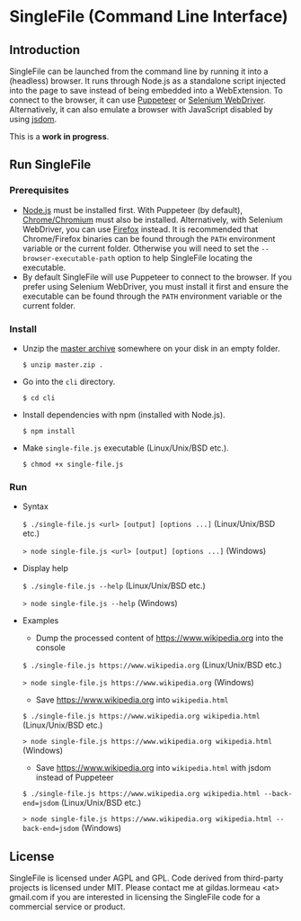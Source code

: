 # SingleFile (Command Line Interface)

## Introduction

SingleFile can be launched from the command line by running it into a (headless) browser. It runs through Node.js as a standalone script injected into the page to save instead of being embedded into a WebExtension. To connect to the browser, it can use [Puppeteer](https://github.com/GoogleChrome/puppeteer) or [Selenium WebDriver](https://www.npmjs.com/package/selenium-webdriver). Alternatively, it can also emulate a browser with JavaScript disabled by using [jsdom](https://github.com/jsdom/jsdom).

This is a **work in progress**.

## Run SingleFile

### Prerequisites

- [Node.js](https://nodejs.org) must be installed first. With Puppeteer (by default), [Chrome/Chromium](https://www.google.com/chrome/) must also be installed. Alternatively, with Selenium WebDriver, you can use [Firefox](https://www.mozilla.org/en/firefox/new/) instead. It is recommended that Chrome/Firefox binaries can be found through the `PATH` environment variable or the current folder. Otherwise you will need to set the `--browser-executable-path` option to help SingleFile locating the executable.
- By default SingleFile will use Puppeteer to connect to the browser. If you prefer using Selenium WebDriver, you must install it first and ensure the executable can be found through the `PATH` environment variable or the current folder.

### Install
- Unzip the [master archive](https://github.com/gildas-lormeau/SingleFile/archive/master.zip) somewhere on your disk in an empty folder.

  `$ unzip master.zip .`
  
- Go into the `cli` directory.

  `$ cd cli`
  
- Install dependencies with npm (installed with Node.js).

  `$ npm install`
  
- Make `single-file.js` executable (Linux/Unix/BSD etc.).

  `$ chmod +x single-file.js`

### Run
- Syntax
 
  `$ ./single-file.js <url> [output] [options ...]` (Linux/Unix/BSD etc.)

  `> node single-file.js <url> [output] [options ...]` (Windows)    

- Display help

  `$ ./single-file.js --help` (Linux/Unix/BSD etc.)

  `> node single-file.js --help` (Windows)

- Examples

  - Dump the processed content of https://www.wikipedia.org into the console

  `$ ./single-file.js https://www.wikipedia.org` (Linux/Unix/BSD etc.)

  `> node single-file.js https://www.wikipedia.org` (Windows)

  - Save https://www.wikipedia.org into `wikipedia.html`

  `$ ./single-file.js https://www.wikipedia.org wikipedia.html` (Linux/Unix/BSD etc.)
  
  `> node single-file.js https://www.wikipedia.org wikipedia.html` (Windows)

  - Save https://www.wikipedia.org into `wikipedia.html` with jsdom instead of Puppeteer

  `$ ./single-file.js https://www.wikipedia.org wikipedia.html --back-end=jsdom` (Linux/Unix/BSD etc.)
  
  `> node single-file.js https://www.wikipedia.org wikipedia.html --back-end=jsdom` (Windows)
  
## License
SingleFile is licensed under AGPL and GPL. Code derived from third-party projects is licensed under MIT. Please contact me at gildas.lormeau &lt;at&gt; gmail.com if you are interested in licensing the SingleFile code for a commercial service or product.
